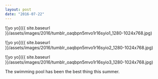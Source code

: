 ```yaml
---
layout: post
date: "2016-07-22"
---
```


![yo yo]({{ site.baseurl }}/assets/images/2016/tumblr_oaqbpn5mvo1r16syio1_1280-1024x768.jpg)

![yo yo]({{ site.baseurl }}/assets/images/2016/tumblr_oaqbpn5mvo1r16syio2_1280-1024x768.jpg)

![yo yo]({{ site.baseurl }}/assets/images/2016/tumblr_oaqbpn5mvo1r16syio3_1280-1024x768.jpg)

The swimming pool has been the best thing this summer.

